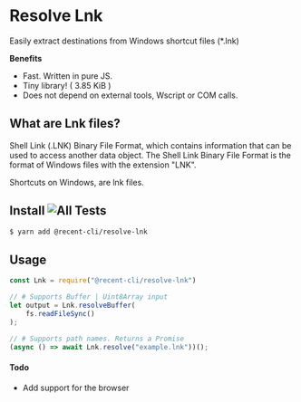 # Resolve Lnk

Easily extract destinations from Windows shortcut files (*.lnk)



**Benefits**

- Fast. Written in pure JS. 
- Tiny library! ( 3.85 KiB )
- Does not depend on external tools, Wscript or COM calls. 



## What are Lnk files?

Shell Link (.LNK) Binary File Format, which contains information that can be used to access another data object. The Shell Link Binary File Format is the format of Windows files with the extension "LNK".

Shortcuts on Windows, are lnk files. 



## Install ![All Tests](https://github.com/ashbeats/resolve-lnk/actions/workflows/all-tests.yml/badge.svg?event=push)

```bash
$ yarn add @recent-cli/resolve-lnk
```



## Usage

```javascript
const Lnk = require("@recent-cli/resolve-lnk")

// # Supports Buffer | Uint8Array input
let output = Lnk.resolveBuffer(
    fs.readFileSync()
); 

// # Supports path names. Returns a Promise
(async () => await Lnk.resolve("example.lnk"))();

```





#### Todo

- Add support for the browser	
